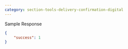 ```yaml
---
category: section-tools-delivery-confirmation-digital
---
```


Sample Response
```json
{
	"success": 1
}
```